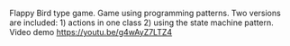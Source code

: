 Flappy Bird type game. Game using programming patterns. Two versions are included: 1) actions in one class 2) using the state machine pattern.
Video demo https://youtu.be/g4wAyZ7LTZ4
